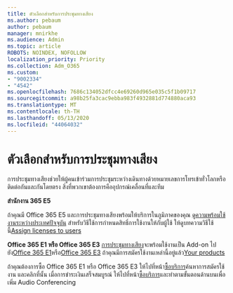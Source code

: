 ```yaml
---
title: ตัวเลือกสําหรับการประชุมทางเสียง
ms.author: pebaum
author: pebaum
manager: mnirkhe
ms.audience: Admin
ms.topic: article
ROBOTS: NOINDEX, NOFOLLOW
localization_priority: Priority
ms.collection: Adm_O365
ms.custom:
- "9002334"
- "4542"
ms.openlocfilehash: 7686c134052dfcc4e69260d965e035c5f1b09717
ms.sourcegitcommit: a98b25fa3cac9ebba983f4932881d774880aca93
ms.translationtype: MT
ms.contentlocale: th-TH
ms.lasthandoff: 05/13/2020
ms.locfileid: "44064032"
---
```

# <a name="options-for-audio-conferencing"></a>ตัวเลือกสําหรับการประชุมทางเสียง

การประชุมทางเสียงช่วยให้ผู้คนเข้าร่วมการประชุมระหว่างเดินทางด้วยหมายเลขการโทรเข้าทั่วโลกหรือติดต่อกันและกันโดยตรง  สิ่งที่พวกเขาต้องการคืออุปกรณ์เคลื่อนที่และทีม

**สํานักงาน 365 E5**

ถ้าคุณมี Office 365 E5 และการประชุมทางเสียงพร้อมให้บริการในภูมิภาคของคุณ   [ดูความพร้อมใช้งานระหว่างประเทศปัจจุบัน](https://go.microsoft.com/fwlink/p/?LinkID=839556)  สําหรับวิธีใช้การกําหนดสิทธิ์การใช้งานให้กับผู้ใช้ ให้ดูบทความวิธีใช้นี้[Assign licenses to users](https://docs.microsoft.com/microsoft-365/admin/manage/assign-licenses-to-users)

**Office 365 E1 หรือ Office 365 E3** 
 [การประชุมทางเสียง](https://products.office.com/microsoft-teams/online-meeting-solutions#customerstoryregion2)จะพร้อมใช้งานเป็น Add-on ไปยัง[Office 365 E1](https://www.microsoft.com/microsoft-365/business/office-365-enterprise-e1-business-software)หรือ[Office 365 E3](https://www.microsoft.com/microsoft-365/business/office-365-enterprise-e3-business-software)  ถ้าคุณมีการสมัครใช้งานเหล่านี้อยู่แล้ว[Your products](https://go.microsoft.com/fwlink/p/?linkid=842054)

ถ้าคุณต้องการซื้อ Office 365 E1 หรือ Office 365 E3 ให้ไปที่หน้า[ซื้อบริการ](https://go.microsoft.com/fwlink/p/?linkid=868433)ค้นหาการสมัครใช้งาน และคลิกที่นั้น  เมื่อการชําระเงินเสร็จสมบูรณ์ ให้ไปที่หน้า[ซื้อบริการ](https://go.microsoft.com/fwlink/p/?linkid=868433)และทําตามขั้นตอนด้านบนเพื่อเพิ่ม Audio Conferencing
